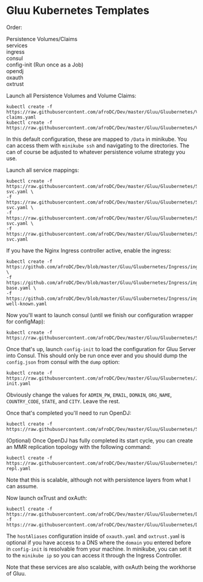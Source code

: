 # Gluu Kubernetes Templates

Order:

Persistence Volumes/Claims  
services  
ingress  
consul  
config-init (Run once as a Job)  
opendj  
oxauth  
oxtrust  

Launch all Persistence Volumes and Volume Claims:

```
kubectl create -f https://raw.githubusercontent.com/afroDC/Dev/master/Gluu/Gluubernetes/Volumes/volume-claims.yaml
kubectl create -f https://raw.githubusercontent.com/afroDC/Dev/master/Gluu/Gluubernetes/Volumes/volumes.yaml
```

In this default configuration, these are mapped to `/Data` in minikube. You can access them with `minikube ssh` and navigating to the directories. The can of course be adjusted to whatever persistence volume strategy you use.

Launch all service mappings:

```
kubectl create -f https://raw.githubusercontent.com/afroDC/Dev/master/Gluu/Gluubernetes/Services/consul-svc.yaml \
-f https://raw.githubusercontent.com/afroDC/Dev/master/Gluu/Gluubernetes/Services/opendj-svc.yaml \
-f https://raw.githubusercontent.com/afroDC/Dev/master/Gluu/Gluubernetes/Services/oxauth-svc.yaml \
-f https://raw.githubusercontent.com/afroDC/Dev/master/Gluu/Gluubernetes/Services/oxtrust-svc.yaml
```

If you have the Nginx Ingress controller active, enable the ingress:

```
kubectl create -f https://github.com/afroDC/Dev/blob/master/Gluu/Gluubernetes/Ingress/ingress.yaml \
-f https://github.com/afroDC/Dev/blob/master/Gluu/Gluubernetes/Ingress/ingress-base.yaml \
-f https://github.com/afroDC/Dev/blob/master/Gluu/Gluubernetes/Ingress/ingress-well-known.yaml
```

Now you'll want to launch consul (until we finish our configuration wrapper for configMap):

```
kubectl create -f https://raw.githubusercontent.com/afroDC/Dev/master/Gluu/Gluubernetes/StatefulSets/consul.yaml
```

Once that's up, launch `config-init` to load the configuration for Gluu Server into Consul. This should only be run once ever and you should dump the `config.json` from consul with the `dump` option:

```
kubectl create -f https://raw.githubusercontent.com/afroDC/Dev/master/Gluu/Gluubernetes/Jobs/config-init.yaml
```

Obviously change the values for `ADMIN_PW`, `EMAIL`, `DOMAIN`, `ORG_NAME`, `COUNTRY_CODE`, `STATE`, and `CITY`. Leave the rest.

Once that's completed you'll need to run OpenDJ:

```
kubectl create -f https://raw.githubusercontent.com/afroDC/Dev/master/Gluu/Gluubernetes/StatefulSets/opendj.yaml
```

(Optional) Once OpenDJ has fully completed its start cycle, you can create an MMR replication topology with the following command:

```
kubectl create -f https://raw.githubusercontent.com/afroDC/Dev/master/Gluu/Gluubernetes/StatefulSets/opendj-repl.yaml
```

Note that this is scalable, although not with persistence layers from what I  can assume.

Now launch oxTrust and oxAuth:

```
kubectl create -f https://raw.githubusercontent.com/afroDC/Dev/master/Gluu/Gluubernetes/Deployments/oxauth.yaml\
-f https://raw.githubusercontent.com/afroDC/Dev/master/Gluu/Gluubernetes/Deployments/oxtrust.yaml
```

The `hostAliases` configuration inside of `oxauth.yaml` and `oxtrust.yam`l is optional if you have access to a DNS where the `domain` you entered before in `config-init` is resolvable from your machine. In minikube, you can set it to the `minikube ip` so you can access it through the Ingress Controller.

Note that these services are also scalable, with oxAuth being the workhorse of Gluu.
